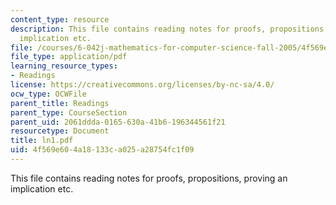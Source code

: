 ```yaml
---
content_type: resource
description: This file contains reading notes for proofs, propositions, proving an
  implication etc.
file: /courses/6-042j-mathematics-for-computer-science-fall-2005/4f569e604a18133ca025a28754fc1f09_ln1.pdf
file_type: application/pdf
learning_resource_types:
- Readings
license: https://creativecommons.org/licenses/by-nc-sa/4.0/
ocw_type: OCWFile
parent_title: Readings
parent_type: CourseSection
parent_uid: 2061ddda-0165-630a-41b6-196344561f21
resourcetype: Document
title: ln1.pdf
uid: 4f569e60-4a18-133c-a025-a28754fc1f09
---
```

This file contains reading notes for proofs, propositions, proving an implication etc.